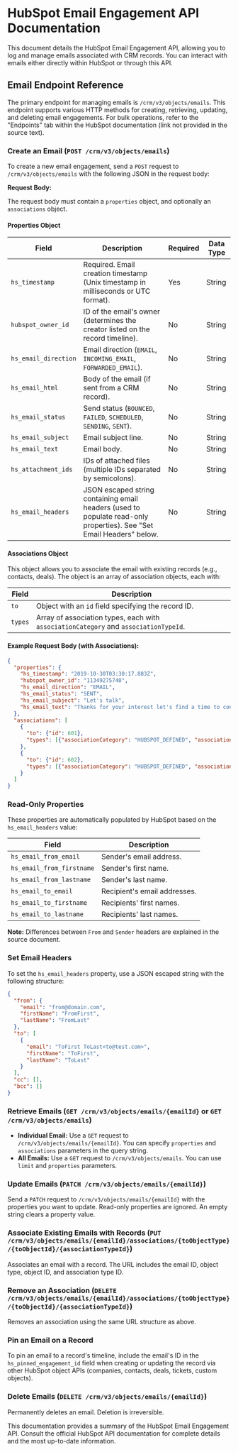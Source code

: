 # HubSpot Email Engagement API Documentation

This document details the HubSpot Email Engagement API, allowing you to log and manage emails associated with CRM records.  You can interact with emails either directly within HubSpot or through this API.

## Email Endpoint Reference

The primary endpoint for managing emails is `/crm/v3/objects/emails`.  This endpoint supports various HTTP methods for creating, retrieving, updating, and deleting email engagements.  For bulk operations, refer to the "Endpoints" tab within the HubSpot documentation (link not provided in the source text).

### Create an Email (`POST /crm/v3/objects/emails`)

To create a new email engagement, send a `POST` request to `/crm/v3/objects/emails` with the following JSON in the request body:

**Request Body:**

The request body must contain a `properties` object, and optionally an `associations` object.

#### Properties Object

| Field                | Description                                                                                                         | Required | Data Type |
|-----------------------|---------------------------------------------------------------------------------------------------------------------|----------|------------|
| `hs_timestamp`        | Required. Email creation timestamp (Unix timestamp in milliseconds or UTC format).                                  | Yes      | String     |
| `hubspot_owner_id`    | ID of the email's owner (determines the creator listed on the record timeline).                                    | No       | String     |
| `hs_email_direction` | Email direction (`EMAIL`, `INCOMING_EMAIL`, `FORWARDED_EMAIL`).                                                    | No       | String     |
| `hs_email_html`       | Body of the email (if sent from a CRM record).                                                                    | No       | String     |
| `hs_email_status`     | Send status (`BOUNCED`, `FAILED`, `SCHEDULED`, `SENDING`, `SENT`).                                               | No       | String     |
| `hs_email_subject`    | Email subject line.                                                                                             | No       | String     |
| `hs_email_text`       | Email body.                                                                                                      | No       | String     |
| `hs_attachment_ids`   | IDs of attached files (multiple IDs separated by semicolons).                                                     | No       | String     |
| `hs_email_headers`    | JSON escaped string containing email headers (used to populate read-only properties). See "Set Email Headers" below. | No       | String     |


#### Associations Object

This object allows you to associate the email with existing records (e.g., contacts, deals).  The object is an array of association objects, each with:

| Field       | Description                                                                |
|-------------|----------------------------------------------------------------------------|
| `to`        | Object with an `id` field specifying the record ID.                        |
| `types`     | Array of association types, each with `associationCategory` and `associationTypeId`. |


#### Example Request Body (with Associations):

```json
{
  "properties": {
    "hs_timestamp": "2019-10-30T03:30:17.883Z",
    "hubspot_owner_id": "11349275740",
    "hs_email_direction": "EMAIL",
    "hs_email_status": "SENT",
    "hs_email_subject": "Let's talk",
    "hs_email_text": "Thanks for your interest let's find a time to connect"
  },
  "associations": [
    {
      "to": {"id": 601},
      "types": [{"associationCategory": "HUBSPOT_DEFINED", "associationTypeId": 210}]
    },
    {
      "to": {"id": 602},
      "types": [{"associationCategory": "HUBSPOT_DEFINED", "associationTypeId": 198}]
    }
  ]
}
```


### Read-Only Properties

These properties are automatically populated by HubSpot based on the `hs_email_headers` value:

| Field                   | Description                               |
|--------------------------|-------------------------------------------|
| `hs_email_from_email`    | Sender's email address.                   |
| `hs_email_from_firstname` | Sender's first name.                      |
| `hs_email_from_lastname`  | Sender's last name.                       |
| `hs_email_to_email`      | Recipient's email addresses.              |
| `hs_email_to_firstname`  | Recipients' first names.                 |
| `hs_email_to_lastname`   | Recipients' last names.                  |


**Note:** Differences between `From` and `Sender` headers are explained in the source document.


### Set Email Headers

To set the `hs_email_headers` property, use a JSON escaped string with the following structure:

```json
{
  "from": {
    "email": "from@domain.com",
    "firstName": "FromFirst",
    "lastName": "FromLast"
  },
  "to": [
    {
      "email": "ToFirst ToLast<to@test.com>",
      "firstName": "ToFirst",
      "lastName": "ToLast"
    }
  ],
  "cc": [],
  "bcc": []
}
```


### Retrieve Emails (`GET /crm/v3/objects/emails/{emailId}` or `GET /crm/v3/objects/emails`)

* **Individual Email:**  Use a `GET` request to `/crm/v3/objects/emails/{emailId}`.  You can specify `properties` and `associations` parameters in the query string.
* **All Emails:** Use a `GET` request to `/crm/v3/objects/emails`.  You can use `limit` and `properties` parameters.


### Update Emails (`PATCH /crm/v3/objects/emails/{emailId}`)

Send a `PATCH` request to `/crm/v3/objects/emails/{emailId}` with the properties you want to update.  Read-only properties are ignored.  An empty string clears a property value.


### Associate Existing Emails with Records (`PUT /crm/v3/objects/emails/{emailId}/associations/{toObjectType}/{toObjectId}/{associationTypeId}`)

Associates an email with a record.  The URL includes the email ID, object type, object ID, and association type ID.


### Remove an Association (`DELETE /crm/v3/objects/emails/{emailId}/associations/{toObjectType}/{toObjectId}/{associationTypeId}`)

Removes an association using the same URL structure as above.


### Pin an Email on a Record

To pin an email to a record's timeline, include the email's ID in the `hs_pinned_engagement_id` field when creating or updating the record via other HubSpot object APIs (companies, contacts, deals, tickets, custom objects).


### Delete Emails (`DELETE /crm/v3/objects/emails/{emailId}`)

Permanently deletes an email.  Deletion is irreversible.


This documentation provides a summary of the HubSpot Email Engagement API.  Consult the official HubSpot API documentation for complete details and the most up-to-date information.

